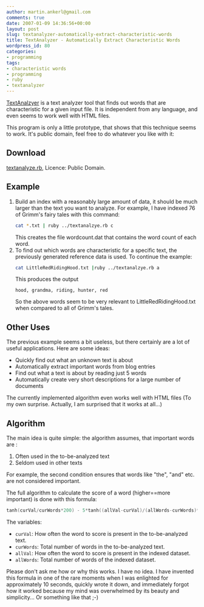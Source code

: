 ```yaml
---
author: martin.ankerl@gmail.com
comments: true
date: 2007-01-09 14:36:56+00:00
layout: post
slug: textanalyzer-automatically-extract-characteristic-words
title: TextAnalyzer - Automatically Extract Characteristic Words
wordpress_id: 80
categories:
- programming
tags:
- characteristic words
- programming
- ruby
- textanalyzer
---
```


[TextAnalzyer](/files/2007/01/textanalyze.rb) is a text analyzer tool that finds out words that are characteristic for a given input file. It is independent from any language, and even seems to work well with HTML files.

This program is only a little prototype, that shows that this technique seems to work. It's public domain, feel free to do whatever you like with it:

## Download

[textanalyze.rb](/files/2007/01/textanalyze.rb), Licence: Public Domain.

## Example

1. Build an index with a reasonably large amount of data, it should be much larger than the text you want to analyze. For example, I have indexed 76 of Grimm's fairy tales with this command:
   ```bash
   cat *.txt | ruby ../textanalzye.rb c
   ```
   This creates the file wordcount.dat that contains the word count of each word.
1. To find out which words are characteristic for a specific text, the previously generated reference data is used. To continue the example:
   ```bash
   cat LittleRedRidingHood.txt |ruby ../textanalzye.rb a
   ```
   This produces the output
   ```
   hood, grandma, riding, hunter, red
   ```
   So the above words seem to be very relevant to LittleRedRidingHood.txt when compared to all of Grimm's tales.


## Other Uses

The previous example seems a bit useless, but there certainly are a lot of useful applications. Here are some ideas:

* Quickly find out what an unknown text is about
* Automatically extract important words from blog entries
* Find out what a text is about by reading just 5 words
* Automatically create very short descriptions for a large number of documents

The currently implemented algorithm even works well with HTML files (To my own surprise. Actually, I am surprised that it works at all…)

## Algorithm

The main idea is quite simple: the algorithm assumes, that important words are :

1. Often used in the to-be-analyzed text
1. Seldom used in other texts

For example, the second condition ensures that words like "the", "and" etc. are not considered important.

The full algorithm to calculate the score of a word (higher==more important) is done with this formula:

```cpp
tanh(curVal/curWords*200) - 5*tanh((allVal-curVal)/(allWords-curWords)*200)
```

The variables:

* `curVal`: How often the word to score is present in the to-be-analyzed text.
* `curWords`: Total number of words in the to-be-analyzed text.
* `allVal`: How often the word to score is present in the indexed dataset.
* `allWords`: Total number of words of the indexed dataset.

Please don't ask me how or why this works. I have no idea. I have invented this formula in one of the rare moments when I was enlighted for approximately 10 seconds, quickly wrote it down, and immediately forgot how it worked because my mind was overwhelmed by its beauty and simplicity... Or something like that ;-)